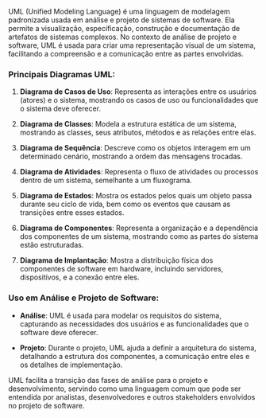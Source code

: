 UML (Unified Modeling Language) é uma linguagem de modelagem padronizada usada em análise e projeto de sistemas de software. Ela permite a visualização, especificação, construção e documentação de artefatos de sistemas complexos. No contexto de análise de projeto e software, UML é usada para criar uma representação visual de um sistema, facilitando a compreensão e a comunicação entre as partes envolvidas.

### Principais Diagramas UML:

1. **Diagrama de Casos de Uso**: Representa as interações entre os usuários (atores) e o sistema, mostrando os casos de uso ou funcionalidades que o sistema deve oferecer.

2. **Diagrama de Classes**: Modela a estrutura estática de um sistema, mostrando as classes, seus atributos, métodos e as relações entre elas.

3. **Diagrama de Sequência**: Descreve como os objetos interagem em um determinado cenário, mostrando a ordem das mensagens trocadas.

4. **Diagrama de Atividades**: Representa o fluxo de atividades ou processos dentro de um sistema, semelhante a um fluxograma.

5. **Diagrama de Estados**: Mostra os estados pelos quais um objeto passa durante seu ciclo de vida, bem como os eventos que causam as transições entre esses estados.

6. **Diagrama de Componentes**: Representa a organização e a dependência dos componentes de um sistema, mostrando como as partes do sistema estão estruturadas.

7. **Diagrama de Implantação**: Mostra a distribuição física dos componentes de software em hardware, incluindo servidores, dispositivos, e a conexão entre eles.

### Uso em Análise e Projeto de Software:
- **Análise**: UML é usada para modelar os requisitos do sistema, capturando as necessidades dos usuários e as funcionalidades que o software deve oferecer.
  
- **Projeto**: Durante o projeto, UML ajuda a definir a arquitetura do sistema, detalhando a estrutura dos componentes, a comunicação entre eles e os detalhes de implementação.

UML facilita a transição das fases de análise para o projeto e desenvolvimento, servindo como uma linguagem comum que pode ser entendida por analistas, desenvolvedores e outros stakeholders envolvidos no projeto de software.
